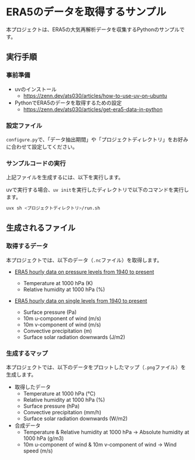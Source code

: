 # ERA5のデータを取得するサンプル

本プロジェクトは、ERA5の大気再解析データを収集するPythonのサンプルです。

## 実行手順

### 事前準備

- uvのインストール
    - https://zenn.dev/ats030/articles/how-to-use-uv-on-ubuntu
- PythonでERA5のデータを取得するための設定
    - https://zenn.dev/ats030/articles/get-era5-data-in-python

### 設定ファイル

```configure.py```で、「データ抽出期間」や「プロジェクトディレクトリ」をお好みに合わせて設定してください。

### サンプルコードの実行

上記ファイルを生成するには、以下を実行します。

uvで実行する場合、```uv init```を実行したディレクトリで以下のコマンドを実行します。
```bash
uvx sh <プロジェクトディレクトリ>/run.sh
```

## 生成されるファイル

### 取得するデータ

本プロジェクトでは、以下のデータ（```.nc```ファイル）を取得します。

- [ERA5 hourly data on pressure levels from 1940 to present](https://cds.climate.copernicus.eu/datasets/reanalysis-era5-pressure-levels?tab=overview)
    - Temperature at 1000 hPa (K)
    - Relative humidity at 1000 hPa (%)

- [ERA5 hourly data on single levels from 1940 to present](https://cds.climate.copernicus.eu/datasets/reanalysis-era5-single-levels?tab=overview)
    - Surface pressure (Pa)
    - 10m u-component of wind (m/s)
    - 10m v-component of wind (m/s)
    - Convective precipitation (m)
    - Surface solar radiation downwards (J/m2)

### 生成するマップ

本プロジェクトでは、以下のデータをプロットしたマップ（```.png```ファイル）を生成します。

- 取得したデータ
    - Temperature at 1000 hPa (°C)
    - Relative humidity at 1000 hPa (%)
    - Surface pressure (hPa)
    - Convective precipitation (mm/h)
    - Surface solar radiation downwards (W/m2)
- 合成データ
    - Temperature & Relative humidity at 1000 hPa -> Absolute humidity at 1000 hPa (g/m3)
    - 10m u-component of wind & 10m v-component of wind -> Wind speed (m/s)